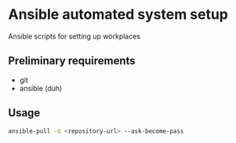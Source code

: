 # Ansible automated system setup
Ansible scripts for setting up workplaces

## Preliminary requirements
* git
* ansible (duh)

## Usage
```bash
ansible-pull -U <repository-url> --ask-become-pass
```
